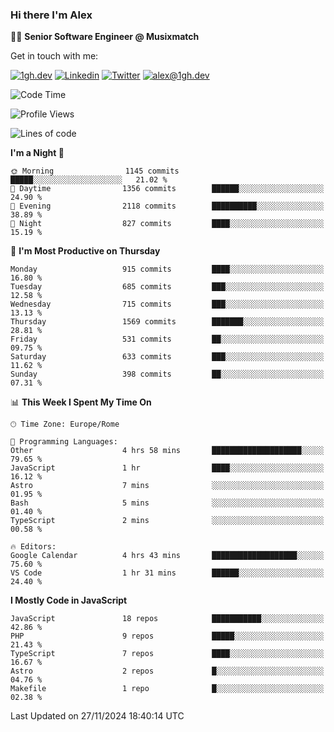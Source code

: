 ### Hi there I'm Alex

👨‍💻 __Senior Software Engineer @ Musixmatch__

Get in touch with me:

[![1gh.dev](https://img.shields.io/static/v1?label=1gh.dev&message=%20&color=red&logo=&style=flat-square&logoColor=white)](https://www.1gh.dev/)
[![Linkedin](https://img.shields.io/static/v1?label=Linkedin&message=%20&color=blue&logo=Linkedin&style=flat-square&logoColor=white)](https://linkedin.com/in/alexghirelli)
[![Twitter](https://img.shields.io/static/v1?label=Twitter&message=%20&color=blue&logo=Twitter&style=flat-square&logoColor=white)](https://twitter.com/alexGhirelli)
[![alex@1gh.dev](https://img.shields.io/static/v1?label=alex@1gh.dev&message=%20&color=red&logo=gmail&style=flat-square&logoColor=white)](mailto:alex@1gh.dev)

<!--START_SECTION:waka-->
![Code Time](http://img.shields.io/badge/Code%20Time-8%2C199%20hrs%2028%20mins-blue)

![Profile Views](http://img.shields.io/badge/Profile%20Views-0-blue)

![Lines of code](https://img.shields.io/badge/From%20Hello%20World%20I%27ve%20Written-25.8%20million%20lines%20of%20code-blue)

**I'm a Night 🦉** 

```text
🌞 Morning                1145 commits        █████░░░░░░░░░░░░░░░░░░░░   21.02 % 
🌆 Daytime                1356 commits        ██████░░░░░░░░░░░░░░░░░░░   24.90 % 
🌃 Evening                2118 commits        ██████████░░░░░░░░░░░░░░░   38.89 % 
🌙 Night                  827 commits         ████░░░░░░░░░░░░░░░░░░░░░   15.19 % 
```
📅 **I'm Most Productive on Thursday** 

```text
Monday                   915 commits         ████░░░░░░░░░░░░░░░░░░░░░   16.80 % 
Tuesday                  685 commits         ███░░░░░░░░░░░░░░░░░░░░░░   12.58 % 
Wednesday                715 commits         ███░░░░░░░░░░░░░░░░░░░░░░   13.13 % 
Thursday                 1569 commits        ███████░░░░░░░░░░░░░░░░░░   28.81 % 
Friday                   531 commits         ██░░░░░░░░░░░░░░░░░░░░░░░   09.75 % 
Saturday                 633 commits         ███░░░░░░░░░░░░░░░░░░░░░░   11.62 % 
Sunday                   398 commits         ██░░░░░░░░░░░░░░░░░░░░░░░   07.31 % 
```


📊 **This Week I Spent My Time On** 

```text
🕑︎ Time Zone: Europe/Rome

💬 Programming Languages: 
Other                    4 hrs 58 mins       ████████████████████░░░░░   79.65 % 
JavaScript               1 hr                ████░░░░░░░░░░░░░░░░░░░░░   16.12 % 
Astro                    7 mins              ░░░░░░░░░░░░░░░░░░░░░░░░░   01.95 % 
Bash                     5 mins              ░░░░░░░░░░░░░░░░░░░░░░░░░   01.40 % 
TypeScript               2 mins              ░░░░░░░░░░░░░░░░░░░░░░░░░   00.58 % 

🔥 Editors: 
Google Calendar          4 hrs 43 mins       ███████████████████░░░░░░   75.60 % 
VS Code                  1 hr 31 mins        ██████░░░░░░░░░░░░░░░░░░░   24.40 % 
```

**I Mostly Code in JavaScript** 

```text
JavaScript               18 repos            ███████████░░░░░░░░░░░░░░   42.86 % 
PHP                      9 repos             █████░░░░░░░░░░░░░░░░░░░░   21.43 % 
TypeScript               7 repos             ████░░░░░░░░░░░░░░░░░░░░░   16.67 % 
Astro                    2 repos             █░░░░░░░░░░░░░░░░░░░░░░░░   04.76 % 
Makefile                 1 repo              █░░░░░░░░░░░░░░░░░░░░░░░░   02.38 % 
```




 Last Updated on 27/11/2024 18:40:14 UTC
<!--END_SECTION:waka-->
